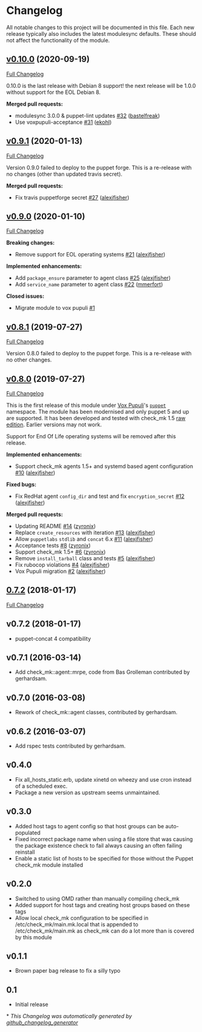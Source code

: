 # Changelog

All notable changes to this project will be documented in this file.
Each new release typically also includes the latest modulesync defaults.
These should not affect the functionality of the module.

## [v0.10.0](https://github.com/voxpupuli/puppet-check_mk/tree/v0.10.0) (2020-09-19)

[Full Changelog](https://github.com/voxpupuli/puppet-check_mk/compare/v0.9.1...v0.10.0)

0.10.0 is the last release with Debian 8 support! the next release will be 1.0.0 without support for the EOL Debian 8.

**Merged pull requests:**

- modulesync 3.0.0 & puppet-lint updates [\#32](https://github.com/voxpupuli/puppet-check_mk/pull/32) ([bastelfreak](https://github.com/bastelfreak))
- Use voxpupuli-acceptance [\#31](https://github.com/voxpupuli/puppet-check_mk/pull/31) ([ekohl](https://github.com/ekohl))

## [v0.9.1](https://github.com/voxpupuli/puppet-check_mk/tree/v0.9.1) (2020-01-13)

[Full Changelog](https://github.com/voxpupuli/puppet-check_mk/compare/v0.9.0...v0.9.1)

Version 0.9.0 failed to deploy to the puppet forge. This is a re-release with no changes (other than updated travis secret).

**Merged pull requests:**

- Fix travis puppetforge secret [\#27](https://github.com/voxpupuli/puppet-check_mk/pull/27) ([alexjfisher](https://github.com/alexjfisher))

## [v0.9.0](https://github.com/voxpupuli/puppet-check_mk/tree/v0.9.0) (2020-01-10)

[Full Changelog](https://github.com/voxpupuli/puppet-check_mk/compare/v0.8.1...v0.9.0)

**Breaking changes:**

- Remove support for EOL operating systems [\#21](https://github.com/voxpupuli/puppet-check_mk/pull/21) ([alexjfisher](https://github.com/alexjfisher))

**Implemented enhancements:**

- Add `package_ensure` parameter to agent class [\#25](https://github.com/voxpupuli/puppet-check_mk/pull/25) ([alexjfisher](https://github.com/alexjfisher))
- Add `service_name` parameter to agent class [\#22](https://github.com/voxpupuli/puppet-check_mk/pull/22) ([mmerfort](https://github.com/mmerfort))

**Closed issues:**

- Migrate module to vox pupuli [\#1](https://github.com/voxpupuli/puppet-check_mk/issues/1)

## [v0.8.1](https://github.com/voxpupuli/puppet-check_mk/tree/v0.8.1) (2019-07-27)

[Full Changelog](https://github.com/voxpupuli/puppet-check_mk/compare/v0.8.0...v0.8.1)

Version 0.8.0 failed to deploy to the puppet forge.  This is a re-release with no other changes.

## [v0.8.0](https://github.com/voxpupuli/puppet-check_mk/tree/v0.8.0) (2019-07-27)

[Full Changelog](https://github.com/voxpupuli/puppet-check_mk/compare/0.7.2...v0.8.0)

This is the first release of this module under [Vox Pupuli](https://voxpupuli.org/)'s [`puppet`](https://forge.puppet.com/puppet) namespace.  The module has been modernised and only puppet 5 and up are supported.  It has been developed and tested with check_mk 1.5 [raw edition](https://checkmk.com/editions.html).  Earlier versions may not work.

Support for End Of Life operating systems will be removed after this release.

**Implemented enhancements:**

- Support check\_mk agents 1.5+ and systemd based agent configuration [\#10](https://github.com/voxpupuli/puppet-check_mk/pull/10) ([alexjfisher](https://github.com/alexjfisher))

**Fixed bugs:**

- Fix RedHat agent `config_dir` and test and fix `encryption_secret` [\#12](https://github.com/voxpupuli/puppet-check_mk/pull/12) ([alexjfisher](https://github.com/alexjfisher))

**Merged pull requests:**

- Updating README [\#14](https://github.com/voxpupuli/puppet-check_mk/pull/14) ([zyronix](https://github.com/zyronix))
- Replace `create_resources` with iteration [\#13](https://github.com/voxpupuli/puppet-check_mk/pull/13) ([alexjfisher](https://github.com/alexjfisher))
- Allow `puppetlabs` `stdlib` and `concat` 6.x [\#11](https://github.com/voxpupuli/puppet-check_mk/pull/11) ([alexjfisher](https://github.com/alexjfisher))
- Acceptance tests [\#8](https://github.com/voxpupuli/puppet-check_mk/pull/8) ([zyronix](https://github.com/zyronix))
- Support check\_mk 1.5+ [\#6](https://github.com/voxpupuli/puppet-check_mk/pull/6) ([zyronix](https://github.com/zyronix))
- Remove `install_tarball` class and tests [\#5](https://github.com/voxpupuli/puppet-check_mk/pull/5) ([alexjfisher](https://github.com/alexjfisher))
- Fix rubocop violations [\#4](https://github.com/voxpupuli/puppet-check_mk/pull/4) ([alexjfisher](https://github.com/alexjfisher))
- Vox Pupuli migration [\#2](https://github.com/voxpupuli/puppet-check_mk/pull/2) ([alexjfisher](https://github.com/alexjfisher))

## [0.7.2](https://github.com/voxpupuli/puppet-check_mk/tree/0.7.2) (2018-01-17)

[Full Changelog](https://github.com/voxpupuli/puppet-check_mk/compare/v0.7.2...0.7.2)

## v0.7.2 (2018-01-17)

* puppet-concat 4 compatibility

## v0.7.1 (2016-03-14)

* Add check_mk::agent::mrpe, code from Bas Grolleman contributed by gerhardsam.

## v0.7.0 (2016-03-08)

* Rework of check_mk::agent classes, contributed by gerhardsam.

## v0.6.2 (2016-03-07)

* Add rspec tests contributed by gerhardsam.

## v0.4.0

* Fix all_hosts_static.erb, update xinetd on wheezy and use cron instead of a
scheduled exec.
* Package a new version as upstream seems unmaintained.

## v0.3.0

* Added host tags to agent config so that host groups can be auto-populated
* Fixed incorrect package name when using a file store that was causing the
package existence check to fail always causing an often failing reinstall
* Enable a static list of hosts to be specified for those without the Puppet
check_mk module installed

## v0.2.0

* Switched to using OMD rather than manually compiling check_mk
* Added support for host tags and creating host groups based on these tags
* Allow local check_mk configuration to be specified in
/etc/check_mk/main.mk.local that is appended to /etc/check_mk/main.mk as
check_mk can do a lot more than is covered by this module

## v0.1.1

* Brown paper bag release to fix a silly typo

## 0.1

* Initial release


\* *This Changelog was automatically generated by [github_changelog_generator](https://github.com/github-changelog-generator/github-changelog-generator)*
